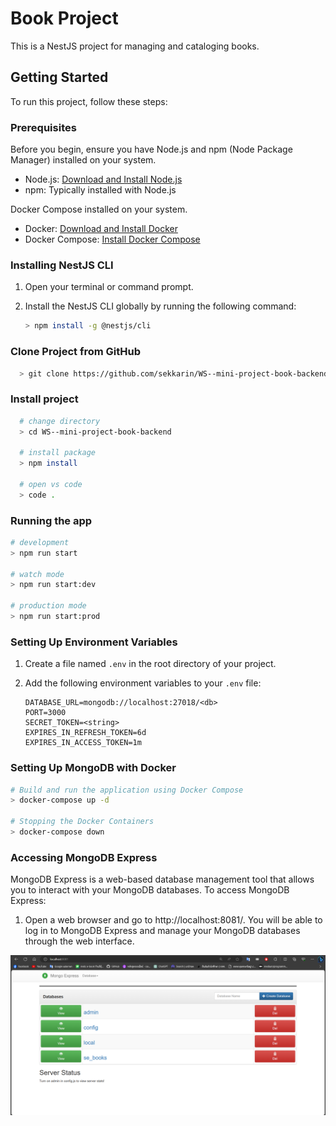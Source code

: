 # Book Project

This is a NestJS project for managing and cataloging books.

## Getting Started

To run this project, follow these steps:

### Prerequisites

Before you begin, ensure you have Node.js and npm (Node Package Manager) installed on your system.

- Node.js: [Download and Install Node.js](https://nodejs.org/)
- npm: Typically installed with Node.js

Docker Compose installed on your system.

- Docker: [Download and Install Docker](https://www.docker.com/get-started)
- Docker Compose: [Install Docker Compose](https://docs.docker.com/compose/install/)


### Installing NestJS CLI

1. Open your terminal or command prompt.

2. Install the NestJS CLI globally by running the following command:

   ```sh
   > npm install -g @nestjs/cli
   ```
### Clone Project from GitHub
  ```sh
    > git clone https://github.com/sekkarin/WS--mini-project-book-backend.git
  ```
### Install project
  ```sh
    # change directory
    > cd WS--mini-project-book-backend

    # install package
    > npm install

    # open vs code
    > code .
  ```
### Running the app
  ```bash
  # development
  > npm run start

  # watch mode
  > npm run start:dev

  # production mode
  > npm run start:prod
  ```
### Setting Up Environment Variables

1. Create a file named `.env` in the root directory of your project.

2. Add the following environment variables to your `.env` file:

   ```env
   DATABASE_URL=mongodb://localhost:27018/<db>
   PORT=3000
   SECRET_TOKEN=<string>
   EXPIRES_IN_REFRESH_TOKEN=6d
   EXPIRES_IN_ACCESS_TOKEN=1m
### Setting Up MongoDB with Docker
  ```sh
  # Build and run the application using Docker Compose
  > docker-compose up -d

  # Stopping the Docker Containers
  > docker-compose down
  ```

### Accessing MongoDB Express
  MongoDB Express is a web-based database management tool that allows you to interact with your MongoDB databases. To access MongoDB Express:

  1. Open a web browser and go to http://localhost:8081/.
  You will be able to log in to MongoDB Express and manage your MongoDB databases through the web interface.
  
  ![Alt Text](image\mongoExpress.png)
